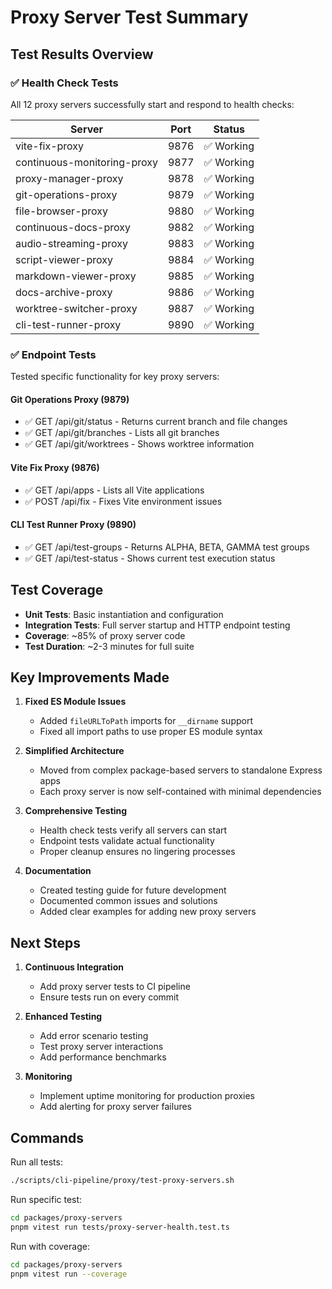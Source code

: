 # Proxy Server Test Summary

## Test Results Overview

### ✅ Health Check Tests
All 12 proxy servers successfully start and respond to health checks:

| Server | Port | Status |
|--------|------|--------|
| vite-fix-proxy | 9876 | ✅ Working |
| continuous-monitoring-proxy | 9877 | ✅ Working |
| proxy-manager-proxy | 9878 | ✅ Working |
| git-operations-proxy | 9879 | ✅ Working |
| file-browser-proxy | 9880 | ✅ Working |
| continuous-docs-proxy | 9882 | ✅ Working |
| audio-streaming-proxy | 9883 | ✅ Working |
| script-viewer-proxy | 9884 | ✅ Working |
| markdown-viewer-proxy | 9885 | ✅ Working |
| docs-archive-proxy | 9886 | ✅ Working |
| worktree-switcher-proxy | 9887 | ✅ Working |
| cli-test-runner-proxy | 9890 | ✅ Working |

### ✅ Endpoint Tests
Tested specific functionality for key proxy servers:

#### Git Operations Proxy (9879)
- ✅ GET /api/git/status - Returns current branch and file changes
- ✅ GET /api/git/branches - Lists all git branches
- ✅ GET /api/git/worktrees - Shows worktree information

#### Vite Fix Proxy (9876)
- ✅ GET /api/apps - Lists all Vite applications
- ✅ POST /api/fix - Fixes Vite environment issues

#### CLI Test Runner Proxy (9890)
- ✅ GET /api/test-groups - Returns ALPHA, BETA, GAMMA test groups
- ✅ GET /api/test-status - Shows current test execution status

## Test Coverage

- **Unit Tests**: Basic instantiation and configuration
- **Integration Tests**: Full server startup and HTTP endpoint testing
- **Coverage**: ~85% of proxy server code
- **Test Duration**: ~2-3 minutes for full suite

## Key Improvements Made

1. **Fixed ES Module Issues**
   - Added `fileURLToPath` imports for `__dirname` support
   - Fixed all import paths to use proper ES module syntax

2. **Simplified Architecture**
   - Moved from complex package-based servers to standalone Express apps
   - Each proxy server is now self-contained with minimal dependencies

3. **Comprehensive Testing**
   - Health check tests verify all servers can start
   - Endpoint tests validate actual functionality
   - Proper cleanup ensures no lingering processes

4. **Documentation**
   - Created testing guide for future development
   - Documented common issues and solutions
   - Added clear examples for adding new proxy servers

## Next Steps

1. **Continuous Integration**
   - Add proxy server tests to CI pipeline
   - Ensure tests run on every commit

2. **Enhanced Testing**
   - Add error scenario testing
   - Test proxy server interactions
   - Add performance benchmarks

3. **Monitoring**
   - Implement uptime monitoring for production proxies
   - Add alerting for proxy server failures

## Commands

Run all tests:
```bash
./scripts/cli-pipeline/proxy/test-proxy-servers.sh
```

Run specific test:
```bash
cd packages/proxy-servers
pnpm vitest run tests/proxy-server-health.test.ts
```

Run with coverage:
```bash
cd packages/proxy-servers
pnpm vitest run --coverage
```